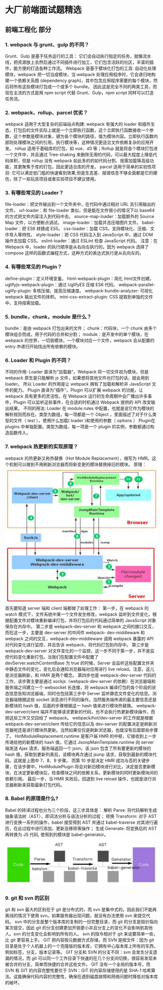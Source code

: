 # 大厂前端面试题精选

## 前端工程化 部分

### 1. webpack 与 grunt、gulp 的不同？
Grunt、Gulp 是基于任务运⾏的⼯具： 它们会⾃动执⾏指定的任务，就像流⽔线，把资源放上去然后通过不同插件进⾏加⼯，它们包含活跃的社区，丰富的插件，能⽅便的打造各种⼯作流。
Webpack 是基于模块化打包的⼯具: ⾃动化处理模块，webpack 把⼀切当成模块，当 webpack 处理应⽤程序时，它会递归地构建⼀个依赖关系图 (dependency graph)，其中包含应⽤程序需要的每个模块，然后将所有这些模块打包成⼀个或多个 bundle。
因此这是完全不同的两类⼯具，⽽现在主流的⽅式是⽤ npm script 代替 Grunt、Gulp，npm script 同样可以打造任务流。

### 2. webpack、rollup、parcel 优劣？
webpack 适⽤于⼤型复杂的前端站点构建: webpack 有强⼤的 loader 和插件⽣态，打包后的⽂件实际上就是⼀个⽴即执⾏函数，这个⽴即执⾏函数接收⼀个参数，这个参数是模块对象，键为各个模块的路径，值为模块内容。⽴即执⾏函数内部则处理模块之间的引⽤，执⾏模块等，这种情况更适合⽂件依赖复杂的应⽤开发。
rollup 适⽤于基础库的打包，如 vue、d3 等；Rollup 就是将各个模块打包进⼀个⽂件中，并且通过 Tree-shaking 来删除⽆⽤的代码，可以最⼤程度上降低代码体积，但是 rollup 没有 webpack 如此多的的如代码分割、按需加载等⾼级功能，其更聚焦于库的打包，因此更适合库的开发。
parcel 适⽤于简单的实验性项⽬: 它可以满⾜低⻔槛的快速看到效果,但是⽣态差、报错信息不够全⾯都是它的硬伤，除了⼀些玩具项⽬或者实验项⽬不建议使⽤。

### 3. 有哪些常见的 Loader？
file-loader：把⽂件输出到⼀个⽂件夹中，在代码中通过相对 URL 去引⽤输出的⽂件。
url-loader：和 file-loader 类似，但是能在⽂件很⼩的情况下以 base64 的⽅式把⽂件内容注⼊到代码中去。
source-map-loader：加载额外的 Source Map ⽂件，以⽅便断点调试。
image-loader：加载并且压缩图⽚⽂件。
babel-loader：把 ES6 转换成 ES5。
css-loader：加载 CSS，⽀持模块化、压缩、⽂件导⼊等特性。
style-loader：把 CSS 代码注⼊到 JavaScript 中，通过 DOM 操作去加载 CSS。
eslint-loader：通过 ESLint 检查 JavaScript 代码。
注意：在 Webpack 中，loader 的执行顺序是从右向左执行的。因为 webpack 选择了 compose 这样的函数式编程方式，这种方式的表达式执行是从右向左的。

### 4. 有哪些常见的 Plugin？
define-plugin：定义环境变量。
html-webpack-plugin：简化 html⽂件创建。
uglifyjs-webpack-plugin：通过 UglifyES 压缩 ES6 代码。
webpack-parallel-uglify-plugin: 多核压缩，提⾼压缩速度。
webpack-bundle-analyzer: 可视化 webpack 输出⽂件的体积。
mini-css-extract-plugin: CSS 提取到单独的⽂件中，⽀持按需加载。

### 5. bundle，chunk，module 是什么？
bundle：是由 webpack 打包出来的⽂件；
chunk：代码块，⼀个 chunk 由多个模块组合⽽成，⽤于代码的合并和分割；
module：是开发中的单个模块，在 webpack 的世界，⼀切皆模块，⼀个模块对应⼀个⽂件，webpack 会从配置的 entry 中递归开始找出所有依赖的模块。

### 6. Loader 和 Plugin 的不同？
不同的作⽤:
Loader 直译为"加载器"。Webpack 将⼀切⽂件视为模块，但是 webpack 原⽣是只能解析 js ⽂件，如果想将其他⽂件也打包的话，就会⽤到 loader。 所以 Loader 的作⽤是让 webpack 拥有了加载和解析⾮ JavaScript ⽂件的能⼒。
Plugin 直译为"插件"。Plugin 可以扩展 webpack 的功能，让 webpack 具有更多的灵活性。在 Webpack 运⾏的⽣命周期中会⼴播出许多事件，Plugin 可以监听这些事件，在合适的时机通过 Webpack 提供的 API 改变输出结果。
不同的⽤法:
Loader 在 module.rules 中配置，也就是说它作为模块的解析规则⽽存在。类型为数组，每⼀项都是⼀个 Object ，⾥⾯描述了对于什么类型的⽂件（ test ），使⽤什么加载( loader )和使⽤的参数（ options ）
Plugin在 plugins 中单独配置。类型为数组，每⼀项是⼀个 plugin 的实例，参数都通过构造函数传⼊。

### 7.  webpack 热更新的实现原理？
webpack 的热更新⼜称热替换（Hot Module Replacement），缩写为 HMR。这个机制可以做到不⽤刷新浏览器⽽将新变更的模块替换掉旧的模块。
原理：
![webpack 热更新](../assets/images/webpack-%E7%83%AD%E6%9B%B4%E6%96%B0.jpg)
⾸先要知道 server 端和 client 端都做了处理⼯作：
第⼀步，在 webpack 的 watch 模式下，⽂件系统中某⼀个⽂件发⽣修改，webpack 监听到⽂件变化，根据配置⽂件对模块重新编译打包，并将打包后的代码通过简单的 JavaScript 对象保存在内存中。
第二步是 webpack-dev-server 和 webpack 之间的接⼝交互，⽽在这⼀步，主要是 dev-server 的中间件 webpack- dev-middleware 和 webpack 之间的交互，webpack-dev-middleware 调⽤ webpack 暴露的 API 对代码变化进⾏监控，并且告诉 webpack，将代码打包到内存中。
第三步是 webpack-dev-server 对⽂件变化的⼀个监控，这⼀步不同于第⼀步，并不是监控代码变化重新打包。当我们在配置⽂件中配置了 devServer.watchContentBase 为 true 的时候，Server 会监听这些配置⽂件夹中静态⽂件的变化，变化后会通知浏览器端对应⽤进⾏ live reload。注意，这⼉是浏览器刷新，和 HMR 是两个概念。
第四步也是 webpack-dev-server 代码的⼯作，该步骤主要是通过 sockjs（webpack-dev-server 的依赖）在浏览器端和服务端之间建⽴⼀个 websocket ⻓连接，将 webpack 编译打包的各个阶段的状态信息告知浏览器端，同时也包括第三步中 Server 监听静态⽂件变化的信息。浏览器端根据这些 socket 消息进⾏不同的操作。当然服务端传递的最主要信息还是新模块的 hash 值，后⾯的步骤根据这⼀ hash 值来进⾏模块热替换。
webpack-dev-server/client 端并不能够请求更新的代码，也不会执⾏热更新模块操作，⽽把这些⼯作⼜交回给了 webpack。
webpack/hot/dev-server 的⼯作就是根据 webpack-dev-server/client 传给它的信息以及 dev-server 的配置决定是刷新浏览器呢还是进⾏模块热更新。当然如果仅仅是刷新浏览器，也就没有后⾯那些步骤了。
HotModuleReplacement.runtime 是客户端 HMR 的中枢，它接收到上⼀步传递给他的新模块的 hash 值，它通过 JsonpMainTemplate.runtime 向 server 端发送 Ajax 请求，服务端返回⼀个 json，该 json 包含了所有要更新的模块的 hash 值，获取到更新列表后，该模块再次通过 jsonp 请求，获取到最新的模块代码。这就是上图中 7、8、9 步骤。
⽽第 10 步是决定 HMR 成功与否的关键步骤，在该步骤中，HotModulePlugin 将会对新旧模块进⾏对⽐，决定是否更新模块，在决定更新模块后，检查模块之间的依赖关系，更新模块的同时更新模块间的依赖引⽤。
最后⼀步，当 HMR 失败后，回退到 live reload 操作，也就是进⾏浏览器刷新来获取最新打包代码。

### 8. Babel 的原理是什么?
Babel 的转译过程也分为三个阶段，这三步具体是：
解析 Parse: 将代码解析⽣成抽象语法树（AST），即词法分析与语法分析的过程；
转换 Transform: 对于 AST 进⾏变换⼀系列的操作，babel 接受得到 AST 并通过 babel-traverse 对其进⾏遍历，在此过程中进⾏添加、更新及移除等操作；
⽣成 Generate: 将变换后的 AST 再转换为 JS 代码, 使⽤到的模块是 babel-generator。
![Babel 的转译过程](../assets/images/Babel-%E7%9A%84%E8%BD%AC%E8%AF%91%E8%BF%87%E7%A8%8B.jpg)

### 9. git 和 svn 的区别
git 和 svn 最大的区别在于 git 是分布式的，而 svn 是集中式的。因此我们不能再离线的情况下使用 svn。如果服务器出现问题，就没有办法使用 svn 来提交代码。
svn 中的分支是整个版本库的复制的一份完整目录，而 git 的分支是指针指向某次提交，因此 git 的分支创建更加开销更小并且分支上的变化不会影响到其他人。svn 的分支变化会影响到所有的人。
svn 的指令相对于 git 来说要简单一些，比 git 更容易上手。
GIT 把内容按元数据方式存储，而 SVN 是按文件：因为 git 目录是处于个人机器上的一个克隆版的版本库，它拥有中心版本库上所有的东西，例如标签，分支，版本记录等。
GIT 分支和 SVN 的分支不同：svn 会发生分支遗漏的情况，而 git 可以同一个工作目录下快速的在几个分支间切换，很容易发现未被合并的分支，简单而快捷的合并这些文件。
GIT 没有一个全局的版本号，而 SVN 有
GIT 的内容完整性要优于 SVN：GIT 的内容存储使用的是 SHA-1 哈希算法。这能确保代码内容的完整性，确保在遇到磁盘故障和网络问题时降低对版本库的破坏。
